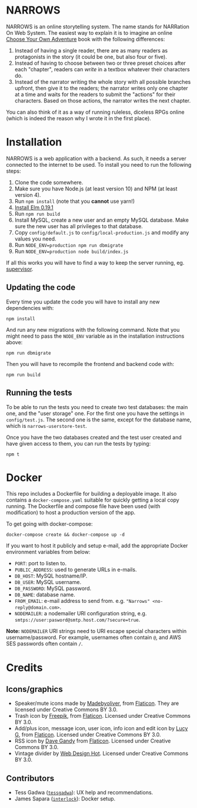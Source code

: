 # NARROWS

NARROWS is an online storytelling system. The name stands for
NARRation On Web System. The easiest way to explain it is to
imagine an online
[Choose Your Own Adventure](https://en.wikipedia.org/wiki/Choose_Your_Own_Adventure)
book with the following differences:

1. Instead of having a single reader, there are as many readers as
   protagonists in the story (it could be one, but also four or five).
1. Instead of having to choose between two or three preset choices
   after each "chapter", readers can _write_ in a textbox whatever
   their characters do.
1. Instead of the narrator writing the whole story with all possible
   branches upfront, then give it to the readers; the narrator writes
   only one chapter at a time and waits for the readers to submit the
   "actions" for their characters. Based on those actions, the
   narrator writes the next chapter.

You can also think of it as a way of running ruleless, diceless RPGs
online (which is indeed the reason why I wrote it in the first
place).


# Installation

NARROWS is a web application with a backend. As such, it needs a
server connected to the internet to be used. To install you need to
run the following steps:

1. Clone the code somewhere.
1. Make sure you have Node.js (at least version 10) and NPM (at least
   version 4).
1. Run `npm install` (note that you **cannot** use yarn!)
1. [Install Elm 0.19.1](https://guide.elm-lang.org/install/elm.html)
1. Run `npm run build`
1. Install MySQL, create a new user and an empty MySQL database. Make
   sure the new user has all privileges to that database.
1. Copy `config/default.js` to `config/local-production.js` and modify
   any values you need.
1. Run `NODE_ENV=production npm run dbmigrate`
1. Run `NODE_ENV=production node build/index.js`

If all this works you will have to find a way to keep the server
running, eg. [supervisor](http://supervisord.org/).

## Updating the code

Every time you update the code you will have to install any new
dependencies with:

    npm install

And run any new migrations with the following command. Note that you
might need to pass the `NODE_ENV` variable as in the installation
instructions above:

    npm run dbmigrate

Then you will have to recompile the frontend and backend code with:

    npm run build

## Running the tests

To be able to run the tests you need to create two test databases: the
main one, and the "user storage" one. For the first one you have the
settings in `config/test.js`. The second one is the same, except for
the database name, which is `narrows-userstore-test`.

Once you have the two databases created and the test user created and
have given access to them, you can run the tests by typing:

    npm t


# Docker

This repo includes a Dockerfile for building a deployable image. It
also contains a `docker-compose.yaml` suitable for quickly getting a
local copy running.  The Dockerfile and compose file have been used
(with modification) to host a production version of the app.

To get going with docker-compose:

`docker-compose create && docker-compose up -d`

If you want to host it publicly and setup e-mail, add the appropriate
Docker environment variables from below:

* `PORT`: port to listen to.
* `PUBLIC_ADDRESS`: used to generate URLs in e-mails.
* `DB_HOST`: MySQL hostname/IP.
* `DB_USER`: MySQL username.
* `DB_PASSWORD`: MySQL password.
* `DB_NAME`: database name.
* `FROM_EMAIL`: e-mail address to send from. e.g. `"Narrows" <no-reply@domain.com>`.
* `NODEMAILER`: a nodemailer URI configuration string, e.g. `smtps://user:pasword@smtp.host.com/?secure=true`.

__Note:__ `NODEMAILER` URI strings need to URI escape special
characters within username/password. For example, usernames often
contain `@`, and AWS SES passwords often contain `/`.

# Credits

## Icons/graphics

* Speaker/mute icons made by
  [Madebyoliver](http://www.flaticon.com/authors/madebyoliver), from
  [Flaticon](http://www.flaticon.com). They are licensed under
  Creative Commons BY 3.0.
* Trash icon by [Freepik](http://www.flaticon.com/authors/freepik),
  from [Flaticon](http://www.flaticon.com). Licensed under Creative
  Commons BY 3.0.
* Add/plus icon, message icon, user icon, info icon and edit icon by
  [Lucy G](http://www.flaticon.com/authors/lucy-g), from
  [Flaticon](http://www.flaticon.com). Licensed under Creative Commons
  BY 3.0.
* RSS icon by [Dave Gandy](http://www.flaticon.com/authors/dave-gandy)
  from [Flaticon](http://www.flaticon.com). Licensed under Creative
  Commons BY 3.0.
* Vintage divider by
  [Web Design Hot](http://www.webdesignhot.com/free-vector-%20graphics/vector-set-of-vintage-design-divider-elements/). Licensed
  under Creative Commons BY 3.0.

## Contributors

* Tess Gadwa ([`tessgadwa`](https://github.com/tessgadwa)): UX help and recommendations.
* James Sapara ([`interlock`](https://github.com/interlock)): Docker setup.
